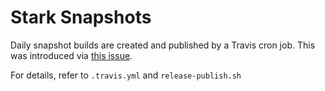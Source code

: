 # Stark Snapshots
Daily snapshot builds are created and published by a Travis cron job.
This was introduced via [this issue](https://github.com/NationalBankBelgium/stark/issues/27).

For details, refer to `.travis.yml` and `release-publish.sh`
 